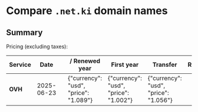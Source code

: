 # Compare `.net.ki` domain names

## Summary

Pricing (excluding taxes):

| Service | Date |  | / Renewed year | First year | Transfer | Restoration |
|--|--|--|--|--|--|--|
| **OVH** | 2025-06-23 |  | {"currency": "usd", "price": "1.089"} | {"currency": "usd", "price": "1.002"} | {"currency": "usd", "price": "1.056"} |  |
